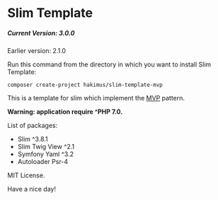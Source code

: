 <h1>Slim Template</h1>
<h5>Current Version: 3.0.0</h5>
<p>Earlier version: 2.1.0</p>

Run this command from the directory in which you want to install Slim Template:

```
composer create-project hakimus/slim-template-mvp
```

<main>
<p>This is a template for slim which implement the <a href="https://en.wikipedia.org/wiki/Model%E2%80%93view%E2%80%93presenter">MVP</a> pattern.</p>

<b>Warning: application require ^PHP 7.0.</b>
    
<p>List of packages:</p>

<ul>
    <li>Slim ^3.8.1</li>
    <li>Slim Twig View ^2.1</li>
    <li>Symfony Yaml ^3.2</li>
    <li>Autoloader Psr-4</li>
</ul>
</main>

<p>MIT License.</p>

<footer>
<p>Have a nice day!</p>
</footer>